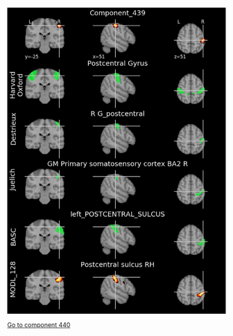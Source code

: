 


![439](preliminary/439.jpg "Component 439")

[Go to component 440](https://parietal-inria.github.io/MODL_atlas/1024/440 "Component 440")